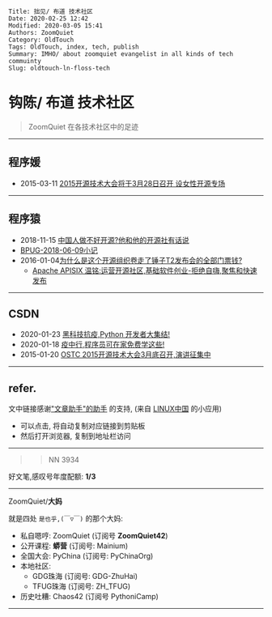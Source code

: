     Title: 拙见/ 布道 技术社区
    Date: 2020-02-25 12:42
    Modified: 2020-03-05 15:41
    Authors: ZoomQuiet
    Category: OldTouch
    Tags: OldTouch, index, tech, publish
    Summary: IMHO/ about zoomquiet evangelist in all kinds of tech commuinty
    Slug: oldtouch-ln-floss-tech

# 钩陈/ 布道 技术社区
> ZoomQuiet 在各技术社区中的足迹

-------------
## 程序媛

- 2015-03-11 [2015开源技术大会将于3月28日召开 设女性开源专场](http://skm.zoomquiet.top/data/20200225102803/index.html)

-------------
## 程序猿

- 2018-11-15 [中国人做不好开源?他和他的开源社有话说](https://mp.weixin.qq.com/s/l_4bbGHqMKhp_bT0qcfoYQ)
- [BPUG-2018-06-09小记](https://mp.weixin.qq.com/s/VJQOBWA8xPmqYx0ETASNgw)
- 2016-01-04[为什么是这个开源组织卷走了锤子T2发布会的全部门票钱?](https://mp.weixin.qq.com/s/v7LY1kJV7U7C1NVcWCydUQ)
    + [Apache APISIX 温铭:运营开源社区,基础软件创业-拒绝自嗨,聚焦和快速发布](https://mp.weixin.qq.com/s/KLJOAW413mEwKXtqmBHlKA)

-------------
## CSDN

- 2020-01-23 [黑科技抗疫,Python 开发者大集结!](https://mp.weixin.qq.com/s/hypAlmUusIFgZnK1RE60pg)
- 2020-01-18 [疫中行,程序员可在家免费学这些!](https://mp.weixin.qq.com/s/_Q2Hh4MbaDC--KltuNApzg)
- 2015-01-20 [OSTC 2015开源技术大会3月底召开,演讲征集中](https://mp.weixin.qq.com/s/HsH9TkC8CUJePmb94K2OBQ)

-------------
## refer.
文中链接感谢["文章助手"的助手](https://linux.cn/static/tools/a.html) 的支持,
(来自 [LINUX中国]((https://linux.cn/article-11850-1.html)) 的小应用)

- 可以点击, 将自动复制对应链接到剪贴板
- 然后打开浏览器, 复制到地址栏访问


-------------

>> NN 3934

好文笔,感叹号年度配额: **1/3**

-------------

ZoomQuiet/**大妈**

就是四处 `是也乎,(￣▽￣)` 的那个大妈:


- 私自嗯哼: ZoomQuiet (订阅号 **ZoomQuiet42**)
- 公开课程: **蟒营** (订阅号: Mainium)
- 全国大会: PyChina (订阅号: PyChinaOrg)
- 本地社区: 
    + GDG珠海 (订阅号: GDG-ZhuHai)
    + TFUG珠海 (订阅号: ZH_TFUG)
- 历史吐糟: Chaos42 (订阅号 PythoniCamp)

-------------



